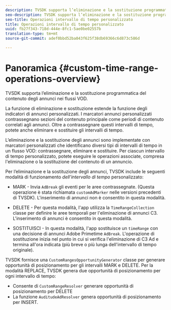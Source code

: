 ```yaml
---
description: TVSDK supporta l’eliminazione e la sostituzione programmatica del contenuto degli annunci nei flussi VOD.
seo-description: TVSDK supporta l’eliminazione e la sostituzione programmatica del contenuto degli annunci nei flussi VOD.
seo-title: Operazioni intervallo di tempo personalizzato
title: Operazioni intervallo di tempo personalizzato
uuid: fb27f343-718d-444e-8fc1-5ae0be02557b
translation-type: tm+mt
source-git-commit: adef0bbd52ba043f625f38db69366c6d873c586d

---
```



# Panoramica {#custom-time-range-operations-overview}

TVSDK supporta l’eliminazione e la sostituzione programmatica del contenuto degli annunci nei flussi VOD.

La funzione di eliminazione e sostituzione estende la funzione degli indicatori di annunci personalizzati. I marcatori annunci personalizzati contrassegnano sezioni del contenuto principale come periodi di contenuto correlati agli annunci. Oltre a contrassegnare questi intervalli di tempo, potete anche eliminare e sostituire gli intervalli di tempo.

<!--<a id="section_D3FE668CAF764DCC912373D5410C932C"></a>-->

L’eliminazione e la sostituzione degli annunci sono implementate con marcatori personalizzati che identificano diversi tipi di intervalli di tempo in un flusso VOD: contrassegnare, eliminare e sostituire. Per ciascun intervallo di tempo personalizzato, potete eseguire le operazioni associate, compresa l&#39;eliminazione o la sostituzione del contenuto di un annuncio.

Per l’eliminazione e la sostituzione degli annunci, TVSDK include le seguenti modalità di funzionamento *dell’intervallo di tempo* personalizzato:

* MARK - Invia `AdBreak` gli eventi per le aree contrassegnate. (Questa operazione è stata richiamata `customAdMarker` nelle versioni precedenti di TVSDK). L&#39;inserimento di annunci non è consentito in questa modalità.

* DELETE - Per questa modalità, l&#39;app utilizza la `TimeRangeCollection` classe per definire le aree temporali per l&#39;eliminazione di annunci C3. L&#39;inserimento di annunci è consentito in questa modalità.
* SOSTITUISCI - In questa modalità, l&#39;app sostituisce un `timeRange` con una decisione di annunci Adobe Primetime `AdBreak`. L&#39;operazione di sostituzione inizia nel punto in cui si verifica l&#39;eliminazione di C3 Ad e termina all&#39;ora indicata (più breve o più lunga dell&#39;intervallo di tempo originale).

TVSDK fornisce una `CustomRangesOpportunityGenerator` classe per generare opportunità di posizionamento per gli intervalli MARK e DELETE. Per la modalità REPLACE, TVSDK genera due opportunità di posizionamento per ogni intervallo di tempo:

* Consente di `CustomRangeResolver` generare opportunità di posizionamento per DELETE
* La funzione `AuditudeAdResolver` genera opportunità di posizionamento per INSERT.
